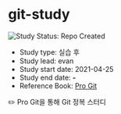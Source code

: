 

# git-study

<img src="https://img.shields.io/badge/Study%20Status-Repo%20Created-lightgray.svg" alt="Study Status: Repo Created">

- Study type: 실습 후 
- Study lead: evan
- Study start date: 2021-04-25
- Study end date: **-**
- Reference Book: [Pro Git](https://git-scm.com/book/ko/v2)

✏️ Pro Git을 통해 Git 정복 스터디
  
